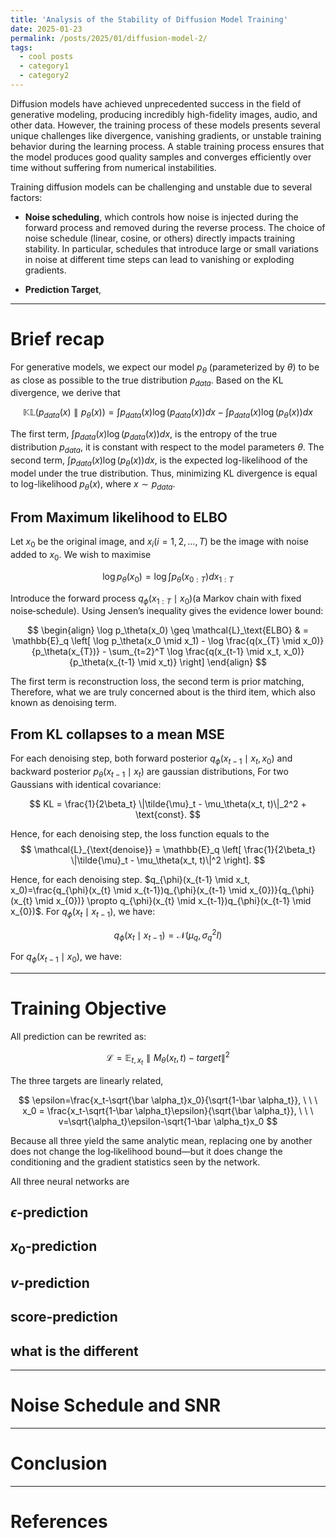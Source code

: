 ```yaml
---
title: 'Analysis of the Stability of Diffusion Model Training'
date: 2025-01-23
permalink: /posts/2025/01/diffusion-model-2/
tags:
  - cool posts
  - category1
  - category2
---
```


Diffusion models have achieved unprecedented success in the field of generative modeling, producing incredibly high-fidelity images, audio, and other data. However, the training process of these models presents several unique challenges like divergence, vanishing gradients, or unstable training behavior during the learning process. A stable training process ensures that the model produces good quality samples and converges efficiently over time without suffering from numerical instabilities.

Training diffusion models can be challenging and unstable due to several factors:

  - **Noise scheduling**, which controls how noise is injected during the forward process and removed during the reverse process. The choice of noise schedule (linear, cosine, or others) directly impacts training stability. In particular, schedules that introduce large or small variations in noise at different time steps can lead to vanishing or exploding gradients. 
  
  - **Prediction Target**, 

---

# Brief recap

For generative models, we expect our model $p_{\theta}$ (parameterized by $\theta$) to be as close as possible to the true distribution $p_{data}$. Based on the KL divergence, we derive that

$$
\mathbb{KL}(p_{data}(x) \parallel p_{\theta}(x)) = \int p_{data}(x)\log (p_{data}(x))dx - \int p_{data}(x)\log(p_{\theta}(x))dx
$$

The first term, $\int p_{data}(x) \log (p_{data}(x))dx$, is the entropy of the true distribution
$p_{data}$, it is constant with respect to the model parameters $\theta$. The second term, $\int p_{data}(x)\log(p_{\theta}(x))dx$, is the expected log-likelihood of the model under the true distribution. Thus, minimizing KL divergence is equal to log-likelihood $p_{\theta}(x)$, where $x  \sim p_{data}$.

## From Maximum likelihood to ELBO

Let $x_0$ be the original image, and $x_i (i=1,2,...,T)$ be the image with noise added to $x_0$. We wish to maximise 

$$
\log p_{\theta}(x_0)=\log \int p_{\theta}(x_{0:T}) dx_{1:T}
$$

Introduce the forward process $q_{\phi}(x_{1:T} \mid x_0)$(a Markov chain with fixed noise‑schedule). Using Jensen’s inequality gives the evidence lower bound:

$$
\begin{align}
\log p_\theta(x_0) \geq \mathcal{L}_\text{ELBO} & = \mathbb{E}_q \left[ \log p_\theta(x_0 \mid x_1) - \log \frac{q(x_{T} \mid x_0)}{p_\theta(x_{T})} - \sum_{t=2}^T \log \frac{q(x_{t-1} \mid x_t, x_0)}{p_\theta(x_{t-1} \mid x_t)} \right]  
\end{align}
$$

The first term is reconstruction loss, the second term is prior matching, Therefore, what we are truly concerned about is the third item, which also known as denoising term.


## From KL collapses to a mean MSE

For each denoising step, both forward posterior $q_{\phi}(x_{t-1} \mid x_t, x_0)$ and backward posterior 
$p_{\theta}(x_{t-1} \mid x_t)$ are gaussian distributions, For two Gaussians with identical covariance:

$$
KL = \frac{1}{2\beta_t} \|\tilde{\mu}_t - \mu_\theta(x_t, t)\|_2^2 + \text{const}.
$$

Hence, for each denoising step, the loss function equals to the 
$$
\mathcal{L}_{\text{denoise}} =  \mathbb{E}_q \left[ \frac{1}{2\beta_t} \|\tilde{\mu}_t - \mu_\theta(x_t, t)\|^2 \right].
$$

Hence, for each denoising step. $q_{\phi}(x_{t-1} \mid x_t, x_0)=\frac{q_{\phi}(x_{t} \mid x_{t-1})q_{\phi}(x_{t-1} \mid x_{0})}{q_{\phi}(x_{t} \mid x_{0})} \propto q_{\phi}(x_{t} \mid x_{t-1})q_{\phi}(x_{t-1} \mid x_{0})$. For $q_{\phi}(x_{t} \mid x_{t-1})$, we have:

$$
q_{\phi}(x_{t} \mid x_{t-1}) = \mathcal{N}(\mu_q, \sigma_q^2I)
$$

For $q_{\phi}(x_{t-1} \mid x_{0})$, we have:






---

# Training Objective


All prediction can be rewrited as: 

$$
\mathcal{L}=\mathbb{E}_{t, x_t}\parallel M_{\theta}(x_t, t) - target \parallel ^2
$$

The three targets are linearly related,

$$
\epsilon=\frac{x_t-\sqrt{\bar \alpha_t}x_0}{\sqrt{1-\bar \alpha_t}}, \ \ \ x_0 = \frac{x_t-\sqrt{1-\bar \alpha_t}\epsilon}{\sqrt{\bar \alpha_t}}, \ \ \ v=\sqrt{\alpha_t}\epsilon-\sqrt{1-\bar \alpha_t}x_0
$$

Because all three yield the same analytic mean, replacing one by another does not change the log‑likelihood bound—but it does change the conditioning and the gradient statistics seen by the network.


All three neural networks are 

## $\epsilon$-prediction




## $x_0$-prediction


## $v$-prediction

## score-prediction 

## what is the different


 
---

# Noise Schedule and SNR 

---

# Conclusion

---

# References


